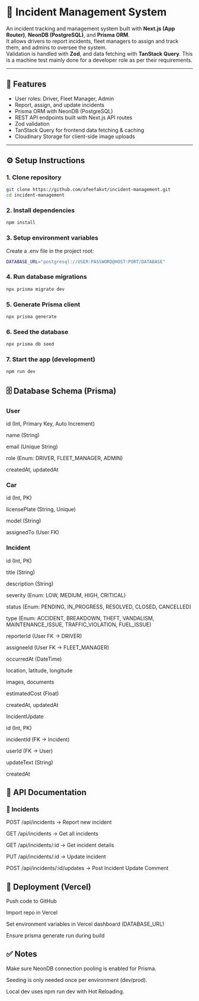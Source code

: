 # 🚗 Incident Management System

An incident tracking and management system built with **Next.js (App Router)**, **NeonDB (PostgreSQL)**, and **Prisma ORM**.  
It allows drivers to report incidents, fleet managers to assign and track them, and admins to oversee the system.  
Validation is handled with **Zod**, and data fetching with **TanStack Query**.
This is a machine test mainly done for a developer role as per their requirements.

---

## 📖 Features

- User roles: Driver, Fleet Manager, Admin  
- Report, assign, and update incidents  
- Prisma ORM with NeonDB (PostgreSQL)  
- REST API endpoints built with Next.js API routes  
- Zod validation  
- TanStack Query for frontend data fetching & caching  
- Cloudinary Storage for client-side image uploads  

---

## ⚙️ Setup Instructions

### 1. Clone repository
```bash
git clone https://github.com/afeefakvt/incident-management.git
cd incident-management
```
### 2. Install dependencies
```bash
npm install
```

### 3. Setup environment variables

Create a .env file in the project root:
```bash
DATABASE_URL="postgresql://USER:PASSWORD@HOST:PORT/DATABASE"
```

### 4. Run database migrations
```bash
npx prisma migrate dev
```

### 5. Generate Prisma client
```bash
npx prisma generate
```
### 6. Seed the database
```bash
npx prisma db seed
```
### 7. Start the app (development)
```bash
npm run dev
```

## 🗄️ Database Schema (Prisma)
### User

id (Int, Primary Key, Auto Increment)

name (String)

email (Unique String)

role (Enum: DRIVER, FLEET_MANAGER, ADMIN)

createdAt, updatedAt


### Car

id (Int, PK)

licensePlate (String, Unique)

model (String)

assignedTo (User FK)

### Incident

id (Int, PK)

title (String)

description (String)

severity (Enum: LOW, MEDIUM, HIGH, CRITICAL)

status (Enum: PENDING, IN_PROGRESS, RESOLVED, CLOSED, CANCELLED)

type (Enum: ACCIDENT, BREAKDOWN, THEFT, VANDALISM, MAINTENANCE_ISSUE, TRAFFIC_VIOLATION, FUEL_ISSUE)

reporterId (User FK → DRIVER)

assigneeId (User FK → FLEET_MANAGER)

occurredAt (DateTime)

location, latitude, longitude

images, documents

estimatedCost (Float)

createdAt, updatedAt

IncidentUpdate

id (Int, PK)

incidentId (FK → Incident)

userId (FK → User)

updateText (String)

createdAt

## 📌 API Documentation

### 🚨 Incidents

POST /api/incidents → Report new incident

GET /api/incidents → Get all incidents

GET /api/incidents/:id → Get incident details

PUT /api/incidents/:id → Update incident

POST /api/incidents/:id/updates → Post Incident Update Comment


## 🚀 Deployment (Vercel)

Push code to GitHub

Import repo in Vercel

Set environment variables in Vercel dashboard (DATABASE_URL)

Ensure prisma generate run during build


## ✅ Notes

Make sure NeonDB connection pooling is enabled for Prisma.

Seeding is only needed once per environment (dev/prod).

Local dev uses npm run dev with Hot Reloading.

